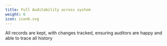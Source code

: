 ```yaml
---
title: Full Auditability across system
weight: 6
icon: icon6.svg
---
```


All records are kept, with changes tracked, ensuring auditors are happy and able to trace all history